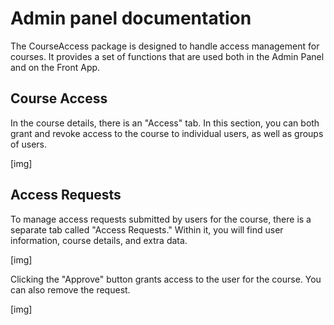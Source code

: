 # Admin panel documentation

The CourseAccess package is designed to handle access management for courses.
It provides a set of functions that are used both in the Admin Panel and on the Front App.

## Course Access

In the course details, there is an "Access" tab.
In this section, you can both grant and revoke access to the course to individual users, as well as groups of users.


[img]


## Access Requests

To manage access requests submitted by users for the course, there is a separate tab called "Access Requests."
Within it, you will find user information, course details, and extra data.

[img]

Clicking the "Approve" button grants access to the user for the course.
You can also remove the request.

[img]


